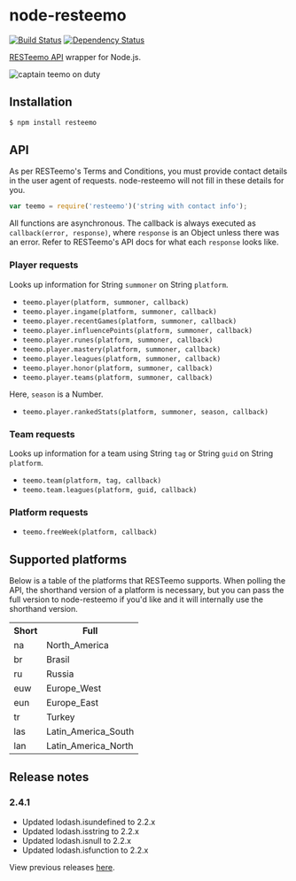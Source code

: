 # node-resteemo

[![Build Status](https://travis-ci.org/KenanY/node-resteemo.svg?branch=master)](https://travis-ci.org/KenanY/node-resteemo)
[![Dependency Status](https://gemnasium.com/KenanY/node-resteemo.svg)](https://gemnasium.com/KenanY/node-resteemo)

[RESTeemo API](https://www.mashape.com/meepo/league-of-legends) wrapper for
Node.js.

![captain teemo on duty](https://a248.e.akamai.net/camo.github.com/32fb5a8ead7c5cdff5b8003b84b0a7189a05d67c/687474703a2f2f692e696d6775722e636f6d2f654964593746612e706e67)

## Installation

``` bash
$ npm install resteemo
```

## API

As per RESTeemo's Terms and Conditions, you must provide contact details in the
user agent of requests. node-resteemo will not fill in these details for you.

``` javascript
var teemo = require('resteemo')('string with contact info');
```

All functions are asynchronous. The callback is always executed as
`callback(error, response)`, where `response` is an Object unless there was an
error. Refer to RESTeemo's API docs for what each `response` looks like.

### Player requests

Looks up information for String `summoner` on String `platform`.

- `teemo.player(platform, summoner, callback)`
- `teemo.player.ingame(platform, summoner, callback)`
- `teemo.player.recentGames(platform, summoner, callback)`
- `teemo.player.influencePoints(platform, summoner, callback)`
- `teemo.player.runes(platform, summoner, callback)`
- `teemo.player.mastery(platform, summoner, callback)`
- `teemo.player.leagues(platform, summoner, callback)`
- `teemo.player.honor(platform, summoner, callback)`
- `teemo.player.teams(platform, summoner, callback)`

Here, `season` is a Number.

- `teemo.player.rankedStats(platform, summoner, season, callback)`

### Team requests

Looks up information for a team using String `tag` or String `guid` on String
`platform`.

- `teemo.team(platform, tag, callback)`
- `teemo.team.leagues(platform, guid, callback)`

### Platform requests

- `teemo.freeWeek(platform, callback)`

## Supported platforms

Below is a table of the platforms that RESTeemo supports. When polling
the API, the shorthand version of a platform is necessary, but you can pass the
full version to node-resteemo if you'd like and it will internally use the
shorthand version.

<table>
  <tr>
    <th>Short</th>
    <th>Full</th>
  </tr>
  <tr>
    <td>na</td>
    <td>North_America</td>
  </tr>
  <tr>
    <td>br</td>
    <td>Brasil</td>
  </tr>
  <tr>
    <td>ru</td>
    <td>Russia</td>
  </tr>
  <tr>
    <td>euw</td>
    <td>Europe_West</td>
  </tr>
  <tr>
    <td>eun</td>
    <td>Europe_East</td>
  </tr>
  <tr>
    <td>tr</td>
    <td>Turkey</td>
  </tr>
  <tr>
    <td>las</td>
    <td>Latin_America_South</td>
  </tr>
  <tr>
    <td>lan</td>
    <td>Latin_America_North</td>
  </tr>
</table>

## Release notes

### 2.4.1

- Updated lodash.isundefined to 2.2.x
- Updated lodash.isstring to 2.2.x
- Updated lodash.isnull to 2.2.x
- Updated lodash.isfunction to 2.2.x

View previous releases [here](https://github.com/KenanY/node-resteemo/wiki/Changelog).